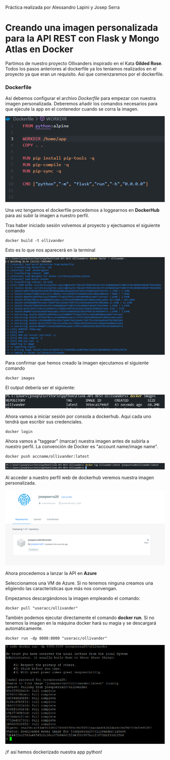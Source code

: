 Práctica realizada por Alessandro Lapini y Josep Serra

# Creando una imagen personalizada para la API REST con Flask y Mongo Atlas en Docker

Partimos de nuestro proyecto Ollivanders inspirado en el Kata **Gilded Rose**. Todos los pasos anteriores al dockerfile ya los teníamos realizados en el proyecto ya que eran un requisito. Así que comenzaremos por el dockerfile.

### Dockerfile

Así debemos configurar el archivo *Dockerfile* para empezar con nuestra imagen personalizada. Deberemos añadir los comandos necesarios para que ejecute la app en el contenedor cuando se corra la imagen.

![dockerfile](/images/dockerfile.PNG)

Una vez tengamos el dockerfile procedemos a loggearnos en **DockerHub** para así subir la imagen a nuestro perfil. 

Tras haber iniciado sesión volvemos al proyecto y ejectuamos el siguiente comando

``` 
docker build -t ollivander 
```

Esto es lo que nos aparecerá en la terminal

![docker_build](/images/build.PNG)

Para confirmar que hemos creado la imagen ejecutamos el siguiente comando

``` 
docker images
```

El output debería ser el siguiente:

![docker_images](/images/images.PNG)

Ahora vamos a iniciar sesión por consola a dockerhub. Aquí cada uno tendrá que escribir sus credenciales.

``` 
docker login
```

Ahora vamos a "taggear" (marcar) nuestra imagen antes de subirla a nuestro perfil. La convención de Docker es "account name/image name".

``` 
docker push accname/ollivander:latest
```
![docker_profile](/images/tag.PNG)

Al acceder a nuestro perfil web de dockerhub veremos nuestra imagen personalizada.

![docker_push](/images/vpsuh.PNG)

Ahora procedemos a lanzar la API en **Azure**

Seleccionamos una VM de Azure. Si no tenemos ninguna creamos una eligiendo las características que más nos convengan.

Empezamos descargándonos la imagen empleando el comando:

``` 
docker pull "useracc/ollivander"
```

También podemos ejecutar directamente el comando **docker run**. Si no tenemos la imagen en la máquina docker hará su magia y se descargará automáticamente.

``` 
docker run -dp 8000:8000 "useracc/ollivander"
```

![docker_run](/images/docker-run.PNG)

¡Y así hemos dockerizado nuestra app python!
